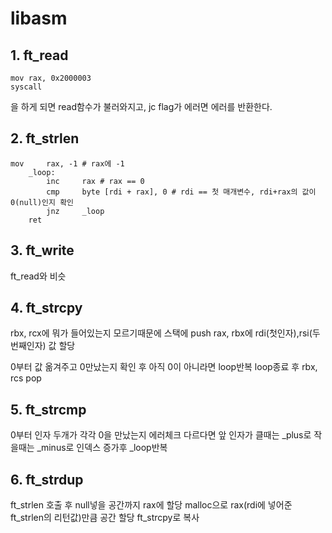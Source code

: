 # libasm

## 1. ft_read
```
mov rax, 0x2000003
syscall 
```
을 하게 되면 read함수가 불러와지고, jc flag가 에러면 에러를 반환한다.

## 2. ft_strlen

```
mov		rax, -1 # rax에 -1
	_loop:
		inc		rax # rax == 0
		cmp		byte [rdi + rax], 0 # rdi == 첫 매개변수, rdi+rax의 값이 0(null)인지 확인
		jnz		_loop
	ret
```

## 3. ft_write

ft_read와 비슷

## 4. ft_strcpy

rbx, rcx에 뭐가 들어있는지 모르기때문에 스택에 push
rax, rbx에 rdi(첫인자),rsi(두번째인자) 값 할당

0부터 값 옮겨주고 0만났는지 확인 후 아직 0이 아니라면 loop반복
loop종료 후 rbx, rcs pop

## 5. ft_strcmp
0부터 인자 두개가 각각 0을 만났는지 에러체크
다르다면 앞 인자가 클때는 _plus로 작을때는 _minus로
인덱스 증가후 _loop반복

## 6. ft_strdup

ft_strlen 호출 후 null넣을 공간까지 rax에 할당
malloc으로 rax(rdi에 넣어준 ft_strlen의 리턴값)만큼 공간 할당
ft_strcpy로 복사
